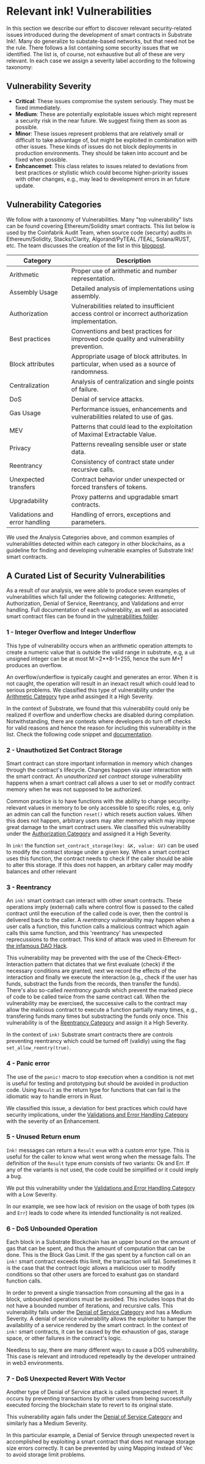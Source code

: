 # Relevant ink! Vulnerabilities
In this section we describe our effort to discover relevant security-related 
issues introduced during the development of smart contracts in Substrate Ink!. 
Many do generalize to substate-based networks, but that need not be the rule. 
There follows a list containing some security issues that we identified. 
The list is, of course, not exhaustive but all of these are very relevant. 
In each case we assign a severity label according to the following taxonomy:

## Vulnerability Severity
* __Critical__: These issues compromise the system seriously. They must be 
fixed immediately.
* __Medium__: These are potentially exploitable issues which might represent 
a security risk in the near future. We suggest fixing them as soon as possible.
* __Minor__: These issues represent problems that are relatively small or 
difficult to take advantage of, but might be exploited in combination with 
other issues. These kinds of issues do not block deployments in production 
environments. They should be taken into account and be fixed when possible.
* __Enhcancemet__: This class relates to issues related to deviations from 
best practices or stylistic which could become higher-priority issues with 
other changes, e.g., may lead to development errors in an future update.

## Vulnerability Categories
We follow with a taxonomy of Vulnerabilities. Many "top vulnerability" lists 
can be found covering Ethereum/Solidity smart contracts. This list below is 
used by the Coinfabrik Audit Team, when source code (security) audits in
Ethereum/Solidity, Stacks/Clarity, Algorand/PyTEAL /TEAL, Solana/RUST, etc.
The team discusses the creation of the list in this 
[blogpost](https://blog.coinfabrik.com/vulnerability-categories/).

| Category                  | Description                                                                                                      |
| -------------------------| -----------------------------------------------------------------------------------------------------------------|
| Arithmetic                | Proper use of arithmetic and number representation.                                                              |
| Assembly Usage            | Detailed analysis of implementations using assembly.                                                             |
| Authorization             | Vulnerabilities related to insufficient access control or incorrect authorization implementation.                |
| Best practices            | Conventions and best practices for improved code quality and vulnerability prevention.                           |
| Block attributes          | Appropriate usage of block attributes. In particular, when used as a source of randomness.                       |
| Centralization            | Analysis of centralization and single points of failure.                                                         |
| DoS                       | Denial of service attacks.                                                                                        |
| Gas Usage                 | Performance issues, enhancements and vulnerabilities related to use of gas.                                      |
| MEV                       | Patterns that could lead to the exploitation of Maximal Extractable Value.                                        |
| Privacy                   | Patterns revealing sensible user or state data.                                                                   |
| Reentrancy                | Consistency of contract state under recursive calls.                                                              |
| Unexpected transfers      | Contract behavior under unexpected or forced transfers of tokens.                                               |
| Upgradability             | Proxy patterns and upgradable smart contracts.                                                                   |
| Validations and error handling | Handling of errors, exceptions and parameters.                                                               |

We used the Analysis Categories above, and common examples of vulnerabilities detected within each category in other blockchains, as a guideline for finding and developing vulnerable examples of Substrate Ink! smart contracts.

## A Curated List of Security Vulnerabilities
As a result of our analysis, we were able to produce seven examples of 
vulnerabilities which fall under the following categories: 
Arithmetic, 
Authorization, 
Denial of Service, 
Reentrancy, and 
Validations and error handling. 
Full documentation of each vulnerability, as well as associated smart contract 
files can be found in the [vulnerabilities folder](../vulnerabilities/examples/).

### 1 - Integer Overflow and Integer Underflow
This type of vulnerability occurs when an arithmetic operation attempts to 
create a numeric value that is outside the valid range in substrate, e.g, 
a `u8` unsigned integer can be at most M:=2**8-1=255, hence the sum *M+1* 
produces an overflow. 

An overflow/underflow is typically caught and generates an error. When it 
is not caught, the operation will result in an inexact result which could 
lead to serious problems. We classified this type of vulnerability under 
the [Arithmetic Category](#vulnerability-categories) type anhd assinged it a 
High Severity.

In the context of Substrate, we found that this vulnerability could only be 
realized if overflow and underflow checks are disabled during compilation. 
Notwithstanding, there are contexts where developers do turn off checks for 
valid reasons and hence the reason for including this vulnerability in the 
list. Check the following code snippet and 
[documentation](https://github.com/CoinFabrik/web3-grant/tree/main/vulnerabilities/examples/integer-overflow-or-underflow). 

### 2 - Unauthotized Set Contract Storage
Smart contract can store important information in memory which changes 
through the contract's lifecycle. Changes happen via user interaction with 
the smart contract. An _unauthorized set contract storage_ vulnerability 
happens when a smart contract call allows a user to set or modify contract 
memory when he was not supposed to be authorized.

Common practice is to have functions with the ability to change 
security-relevant values in memory to be only accessible to specific roles, 
e.g, only an admin can call the function `reset()` which resets auction values.
When this does not happen, arbitrary users may alter memory which may impose 
great damage to the smart contract users. We classified this vulnerability 
under the [Authorization Category](#vulnerability-categories) and assigned it a 
High Severity.

In `ink!` the function `set_contract_storage(key: &K, value: &V)` can be used 
to modify the contract storage under a given key. When a smart contract uses 
this function, the contract needs to check if the caller should be able to 
alter this storage. If this does not happen, an arbitary caller may modify 
balances and other relevant

### 3 - Reentrancy
An `ink!` smart contract can interact with other smart contracts. These 
operations imply (external) calls where control flow is passed to the called 
contract until the execution of the called code is over, then the control is 
delivered back to the caller. A _reentrancy_ vulnerability may happen when a 
user calls a function, this function calls a malicious contract which again 
calls this same function, and this 'reentrancy' has unexpected reprecussions 
to the contract. 
This kind of attack was used in Ethereum for
[the infamous DAO Hack](https://www.economist.com/finance-and-economics/2016/05/19/the-dao-of-accrue).

This vulnerability may be prevented with the use of the Check-Effect-Interaction
pattern that dictates that we first evaluate (check) if the necessary conditions
are granted, next we record the effects of the interaction and finally we 
execute the interaction (e.g., check if the user has funds, substract the funds 
from the records, then transfer the funds). There's also so-called 
_reentrancy guards_ which prevent the marked piece of code to be called twice 
from the same contract call. When the vulnerability may be exercised, the 
successive calls to the contract may allow the malicious contract to execute a
function partially many times, e.g., transfering funds many times but 
substracting the funds only once. 
This vulnerability is of the [Reentrancy Category](#vulnerability-categories) and 
assign it a High Severity.

In the context of `ink!` Substrate smart contracts there are controls 
preventing reentrancy which could be turned off (validly) using the flag
`set_allow_reentry(true)`.

### 4 - Panic error
The use of the `panic!` macro to stop execution when a condition is not met is 
useful for testing and prototyping but should be avoided in production code. 
Using `Result` as the return type for functions that can fail is the idiomatic
way to handle errors in Rust.

We classified this issue, a deviation for best practices which could have 
security implications, under the [Validations and Error Handling Category](#vulnerability-categories)
with the severity of an Enhancement.

### 5 - Unused Return enum
`Ink!` messages can return a `Result` `enum` with a custom error type. This is
useful for the caller to know what went wrong when the message fails. The 
definition of the `Result` type enum consists of two variants: Ok and Err. If 
any of the variants is not used, the code could be simplified or it could imply
a bug.

We put this vulnerability under the [Validations and Error Handling Category](#vulnerability-categories) 
with a Low Severity.

In our example, we see how lack of revision on the usage of both types (`Ok`
and `Err`) leads to code where its intended functionality is not realized.

### 6 - DoS Unbounded Operation
Each block in a Substrate Blockchain has an upper bound on the amount of gas
that can be spent, and thus the amount of computation that can be done. This 
is the Block Gas Limit. If the gas spent by a function call on an `ink!` smart
contract exceeds this limit, the transaction will fail. Sometimes it is the
case that the contract logic allows a malicious user to modify conditions
so that other users are forced to exahust gas on standard function calls.

In order to prevent a single transaction from consuming all the gas in a block, 
unbounded operations must be avoided. This includes loops that do not have a 
bounded number of iterations, and recursive calls. This vulnerability falls
under the [Denial of Service Category](#vulnerability-categories) and has a Medium
Severity.
A denial of service vulnerability allows the exploiter to hamper the 
availability of a service rendered by the smart contract. In the context 
of `ink!` smart contracts, it can be caused by the exhaustion of gas,
starage space, or other failures in the contract's logic.

Needless to say, there are many different ways to cause a DOS vulnerability.
This case is relevant and introduced repeteadly by the developer untrained in
web3 environments. 

### 7 - DoS Unexpected Revert With Vector
Another type of Denial of Service attack is called unexpected revert. It occurs
by preventing transactions by other users from being successfully executed 
forcing the blockchain state to revert to its original state.

This vulnerability again falls under the [Denial of Service Category](#vulnerability-categories)
and similarly has a Medium Severity.

In this particular example, a Denial of Service through unexpected revert is 
accomplished by exploiting a smart contract that does not manage storage size 
errors correctly. It can be prevented by using Mapping instead of Vec to avoid
storage limit problems.


<!-- 
## Discussion
### Methodology and Analysis
Today, smart contracts in Substrate Ink! have a short history when compared to
longer-lived peers like Ethereum. Therefore, the job of listing and 
prioritizing Substrate issues cannot be made by a straight-forward sampling of
the issues found in some Ink! smart contracts.

Moreover, variations in pallet configuration across different parachains adds 
another layer of analysis on the runtime. We analyzed the different pallet 
configurations on existing projects, but determined that vulnerabilities native
to the runtime were beyond the scope of the tools and techniques studied for
this PoC. Therefore, our search for vulnerabilities was focused on Substrate 
Ink! smart contracts.

We based our work on three sources in order to produce a list of vulnerable 
examples. First, we searched for audit reports on Substrate in order to list 
common vulnerabilities, analysis tools and analysis techniques. Second, we 
used our previous auditing experience and categorization of issues present 
in other blockchains in order to consider possible vulnerabilities that 
could be easily mapped to Substrate. Finally, we performed a manual review 
of a few deployed Substrate Ink! smart contracts, looking for issues 
particular to Substrate as well as issues common to other networks.

## Analysis of Audited Projects
When analyzing public audit reports on Substrate projects, we focused on 
identifying found vulnerabilities; we also classified theand tools used for
security automatic analysis.

Out of a list of 10 initial public audit reports on projects developed with
Substrate, we found no audits dedicated specifically to Ink! smart contracts.
All reports were focused on pallet configuration, runtime logic or parachain 
interactions.

Nevertheless, we did find some recurring types of vulnerabilities and tool
usage across the analyzed audits. We list our findings below:

| Types of Vulnerabilities      |
| -----------------------------|
| Overflow/Underflow           |
| Dependency versions          |
| Lack of validations and error handling |
| Cross chain replay            |


| Analysis Tools |
| -------------- |
| Dylint         |
| Cargo audit    |
| Tarpaulin      |
| Eslint         |
| Semgrep        |
| Rustsec        |
| Cargo-geiger   |
| Cargo-audit    |
| Rust-clippy    |






## Analysis of Deployed Projects

Taking into consideration that a complete audit of a smart contract project takes significant time, usually in the order of weeks, we looked for a few Substrate Ink! smart contract projects deployed on Polkadot or Kusama to analyze for vulnerabilities. Our objective was to perform a quick evaluation of the projects during the course of a week, looking for possible vulnerabilities, enhancements or best practices that could be taken either directly or as inspiration for examples to include later in our list of vulnerabilities.

From this list of deployed projects, we analyzed the Panorama Swap smart contract repository and, less thoroughly, swanky-dapp’s implementation of UniswapV2.

This review consisted of:
- An initial definition of the analysis scope,
- A first walkthrough of the selected contracts looking for potential vulnerabilities and taking as a reference the analysis categories used in our smart contract audits, 
- A final revision, where these potential vulnerabilities were discarded or confirmed.

### Panorama Swap

Panorama swap is a decentralized exchange, currently running on Aleph Zero testnet. Project links and a description of involved contracts can be found at its Github repository.

Our analysis was focused on commit 797e41ece7e58778175ff7d01c5133b7b3769a46. The scope covered the following contract files:
- airdrop_contract/lib.rs
- pair_creator/lib.rs
- staking_contract/lib.rs
- trading_pair_azero/lib.rs
- trading_pair_psp22/lib.rs
- vesting_contract/lib.rs

During a first review of the contracts, we highlighted some potential issues associated with integer overflow, denial of service, reentrancy attacks, lack of input validation and error handling, timestamp manipulation and accurateness of vesting calculations. However, upon a closer look, most of these issues were marked as unfeasible and discarded.

We were able to confirm two issues related to input validation and error handling, which were informed to the Panorama team. These issues were taken into consideration for our list of vulnerabilities, we list our observations in the table below:

### Swanky Dapp's Uniswap V2

This implementation of Uniswap V2 is deployed on the Shibuya testnet. Specific deployments of the involved contracts are listed in its Github repository.

Our analysis of this project was based on commit 6bed95a925b532d912e25dd2b1b92f3bdb0e14f8. The scope of analysis covered the following contract files:
- uniswap-v2/contracts/factory/lib.rs
- uniswap-v2/contracts/pair/lib.rs
- uniswap-v2/contracts/psp22/lib.rs
- uniswap-v2/contracts/router/lib.rs
- uniswap-v2/contracts/wnative/lib.rs

Even though we identified some initial clues related to integer overflow and reentrancy attack, we could not confirm any vulnerabilities on this repo.

### Discarded Vulnerabilities

During the duration of this milestone we were not able to officially discard a particular type of vulnerability present in other blockchains but not feasible for Substrate Ink!. Even in examples like #3 - reentrancy, were the vulnerability is contingent on the use of the set_allow_reentry(true) flag, or #1 - integer-overflow-or-underflow, where the issue was only possible if overflows were allowed at compilation, we found ways for the vulnerabilities to effectively take place in Substrate.

All the vulnerabilities that we pushed as candidates to vulnerabilities/candidates were feasible and manually tested before further development.

-->